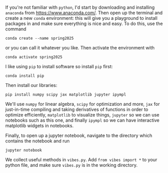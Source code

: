 If you're not familiar with `python`, I'd start by downloading and installing `anaconda` from https://www.anaconda.com/. Then open up the terminal and create a new `conda` environment: this will give you a playground to install packages in and make sure everything is nice and easy. To do this, use the command

`conda create --name spring2025`

or you can call it whatever you like. Then activate the environment with

`conda activate spring2025`

I like using `pip` to install software so install `pip` first:

`conda install pip`

Then install our libraries:

`pip install numpy scipy jax matplotlib jupyter ipympl`

We'll use `numpy` for linear algebra, `scipy` for optimization and more, `jax` for just-in-time compiling and taking derivatives of functions in order to optimize efficiently, `matplotlib` to visualize things, `jupyter` so we can use notebooks such as this one, and finally `ipympl` so we can have interactive matplotlib widgets in notebooks.

Finally, to open up a jupyter notebook, navigate to the directory which contains the notebook and run

`jupyter notebook`

We collect useful methods in `vibes.py`. Add `from vibes import *` to your python file, and make sure `vibes.py` is in the working directory.
